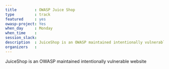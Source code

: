 ```yaml
---
title        : OWASP Juice Shop
type         : track
featured     : yes
owasp-project: Yes
when_day     : Monday
when_time    :
session_slack: 
description  : JuiceShop is an OWASP maintained intentionally vulnerable website
organizers   :
---
```


JuiceShop is an OWASP maintained intentionally vulnerable website
